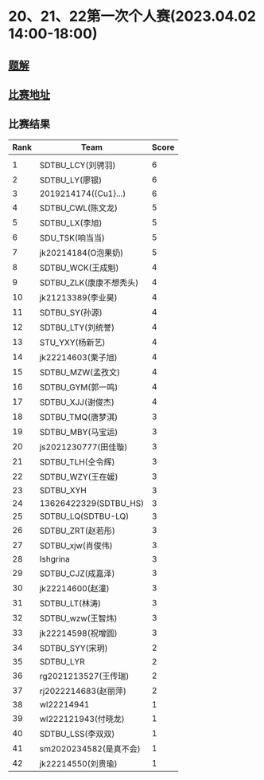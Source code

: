 # 20、21、22第一次个人赛(2023.04.02  14:00-18:00)

## [题解](http://acmgnyr.org/year2009/problems.shtml)

## [比赛地址](https://vjudge.net/contest/550402)

## 比赛结果
| Rank | Team                    | Score |
| ---- | ----------------------- | ----- |
|      |                         |       |
| 1    | SDTBU_LCY(刘骋羽)       | 6     |
| 2    | SDTBU_LY(廖银)          | 6     |
| 3    | 2019214174({Cu1}...)    | 6     |
| 4    | SDTBU_CWL(陈文龙)       | 5     |
| 5    | SDTBU_LX(李旭)          | 5     |
| 6    | SDU_TSK(响当当)         | 5     |
| 7    | jk20214184(O泡果奶)     | 5     |
| 8    | SDTBU_WCK(王成魁)       | 4     |
| 9    | SDTBU_ZLK(康康不想秃头) | 4     |
| 10   | jk21213389(李业昊)      | 4     |
| 11   | SDTBU_SY(孙源)          | 4     |
| 12   | SDTBU_LTY(刘统誉)       | 4     |
| 13   | STU_YXY(杨新艺)         | 4     |
| 14   | jk22214603(栗子旭)      | 4     |
| 15   | SDTBU_MZW(孟孜文)       | 4     |
| 16   | SDTBU_GYM(郭一鸣)       | 4     |
| 17   | SDTBU_XJJ(谢俊杰)       | 4     |
| 18   | SDTBU_TMQ(唐梦淇)       | 3     |
| 19   | SDTBU_MBY(马宝运)       | 3     |
| 20   | js2021230777(田佳璇)    | 3     |
| 21   | SDTBU_TLH(仝令辉)       | 3     |
| 22   | SDTBU_WZY(王在媛)       | 3     |
| 23   | SDTBU_XYH               | 3     |
| 24   | 13626422329(SDTBU_HS)   | 3     |
| 25   | SDTBU_LQ(SDTBU-LQ)      | 3     |
| 26   | SDTBU_ZRT(赵若彤)       | 3     |
| 27   | SDTBU_xjw(肖俊伟)       | 3     |
| 28   | Ishgrina                | 3     |
| 29   | SDTBU_CJZ(成嘉泽)       | 3     |
| 30   | jk22214600(赵潼)        | 3     |
| 31   | SDTBU_LT(林涛)          | 3     |
| 32   | SDTBU_wzw(王智炜)       | 3     |
| 33   | jk22214598(祝增圆)      | 3     |
| 34   | SDTBU_SYY(宋玥)         | 2     |
| 35   | SDTBU_LYR               | 2     |
| 36   | rg2021213527(王传瑞)    | 2     |
| 37   | rj2022214683(赵丽萍)    | 2     |
| 38   | wl22214941              | 1     |
| 39   | wl222121943(付晓龙)     | 1     |
| 40   | SDTBU_LSS(李双双)       | 1     |
| 41   | sm2020234582(是真不会)  | 1     |
| 42   | jk22214550(刘贵瑜)      | 1     |

